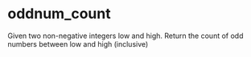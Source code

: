 # oddnum_count
Given two non-negative integers low and high. Return the count of odd numbers between low and high (inclusive)
